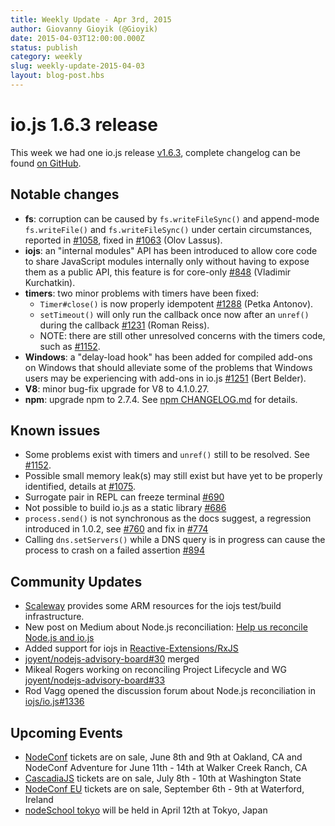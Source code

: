 ```yaml
---
title: Weekly Update - Apr 3rd, 2015
author: Giovanny Gioyik (@Gioyik)
date: 2015-04-03T12:00:00.000Z
status: publish
category: weekly
slug: weekly-update-2015-04-03
layout: blog-post.hbs
---
```


# io.js 1.6.3 release

This week we had one io.js release [v1.6.3](https://iojs.org/dist/v1.6.3/), complete changelog can be found [on GitHub](https://github.com/nodejs/node/blob/v1.x/CHANGELOG.md).

## Notable changes

- **fs**: corruption can be caused by `fs.writeFileSync()` and append-mode `fs.writeFile()` and `fs.writeFileSync()` under certain circumstances, reported in [#1058](https://github.com/nodejs/node/issues/1058), fixed in [#1063](https://github.com/nodejs/node/pull/1063) (Olov Lassus).
- **iojs**: an "internal modules" API has been introduced to allow core code to share JavaScript modules internally only without having to expose them as a public API, this feature is for core-only [#848](https://github.com/nodejs/node/pull/848) (Vladimir Kurchatkin).
- **timers**: two minor problems with timers have been fixed:
  - `Timer#close()` is now properly idempotent [#1288](https://github.com/nodejs/node/issues/1288) (Petka Antonov).
  - `setTimeout()` will only run the callback once now after an `unref()` during the callback [#1231](https://github.com/nodejs/node/pull/1231) (Roman Reiss).
  - NOTE: there are still other unresolved concerns with the timers code, such as [#1152](https://github.com/nodejs/node/pull/1152).
- **Windows**: a "delay-load hook" has been added for compiled add-ons on Windows that should alleviate some of the problems that Windows users may be experiencing with add-ons in io.js [#1251](https://github.com/nodejs/node/pull/1251) (Bert Belder).
- **V8**: minor bug-fix upgrade for V8 to 4.1.0.27.
- **npm**: upgrade npm to 2.7.4. See [npm CHANGELOG.md](https://github.com/npm/npm/blob/master/CHANGELOG.md#v274-2015-03-20) for details.

## Known issues

- Some problems exist with timers and `unref()` still to be resolved. See [#1152](https://github.com/nodejs/node/pull/1152).
- Possible small memory leak(s) may still exist but have yet to be properly identified, details at [#1075](https://github.com/nodejs/node/issues/1075).
- Surrogate pair in REPL can freeze terminal [#690](https://github.com/nodejs/node/issues/690)
- Not possible to build io.js as a static library [#686](https://github.com/nodejs/node/issues/686)
- `process.send()` is not synchronous as the docs suggest, a regression introduced in 1.0.2, see [#760](https://github.com/nodejs/node/issues/760) and fix in [#774](https://github.com/nodejs/node/issues/774)
- Calling `dns.setServers()` while a DNS query is in progress can cause the process to crash on a failed assertion [#894](https://github.com/nodejs/node/issues/894)

## Community Updates

- [Scaleway](https://www.scaleway.com/) provides some ARM resources for the iojs test/build infrastructure.
- New post on Medium about Node.js reconciliation: [Help us reconcile Node.js and io.js](https://medium.com/node-js-javascript/help-us-reconcile-node-js-and-io-js-c060a9ec1bd4)
- Added support for iojs in [Reactive-Extensions/RxJS](https://travis-ci.org/Reactive-Extensions/RxJS/builds/56671837)
- [joyent/nodejs-advisory-board#30](https://github.com/joyent/nodejs-advisory-board/pull/30) merged
- Mikeal Rogers working on reconciling Project Lifecycle and WG [joyent/nodejs-advisory-board#33](https://github.com/joyent/nodejs-advisory-board/pull/33)
- Rod Vagg opened the discussion forum about Node.js reconciliation in [iojs/io.js#1336](https://github.com/nodejs/node/issues/1336)

## Upcoming Events

- [NodeConf](http://nodeconf.com/) tickets are on sale, June 8th and 9th at Oakland, CA and NodeConf Adventure for June 11th - 14th at Walker Creek Ranch, CA
- [CascadiaJS](http://2015.cascadiajs.com/) tickets are on sale, July 8th - 10th at Washington State
- [NodeConf EU](http://nodeconf.eu/) tickets are on sale, September 6th - 9th at Waterford, Ireland
- [nodeSchool tokyo](http://nodejs.connpass.com/event/13182/) will be held in April 12th at Tokyo, Japan
